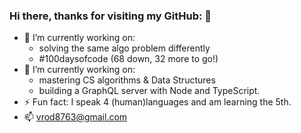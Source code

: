 ### Hi there, thanks for visiting my GitHub: 👋

- 🔭 I’m currently working on:
  + solving the same algo problem differently
  + #100daysofcode (68 down, 32 more to go!)
- 🌱 I’m currently working on: 
  + mastering CS algorithms & Data Structures
  + building a GraphQL server with Node and TypeScript. 
- ⚡ Fun fact: I speak 4 (human)languages and am learning the 5th.
- 📫 vrod8763@gmail.com 
